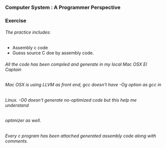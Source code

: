 ### Computer System : A Programmer Perspective
### Exercise

###### The practice includes:
* Assembly c code
* Guess source C doe by assembly code.

###### All the code has been compiled and generate in my local Mac OSX El Captain
###### Mac OSX is using LLVM as front end, gcc doesn't have -Og option as gcc in
###### Linux. -O0 doesn't generate no-optimized code but this help me understand
###### optimizer as well.
###### Every c program has been attached generated assembly code along with comments.
